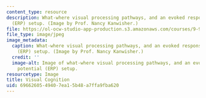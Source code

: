 ```yaml
---
content_type: resource
description: What-where visual processing pathways, and an evoked response potential
  (ERP) setup. (Image by Prof. Nancy Kanwisher.)
file: https://ol-ocw-studio-app-production.s3.amazonaws.com/courses/9-916-modularity-domain-specificity-and-the-organization-of-knowledge-fall-2001/6966260549407ea15b48a7ffa9fba620_9-916f01.jpg
file_type: image/jpeg
image_metadata:
  caption: What-where visual processing pathways, and an evoked response potential
    (ERP) setup. (Image by Prof. Nancy Kanwisher.)
  credit: ''
  image-alt: Image of what-where visual processing pathways, and an evoked response
    potential (ERP) setup.
resourcetype: Image
title: Visual Cognition
uid: 69662605-4940-7ea1-5b48-a7ffa9fba620
---
```

